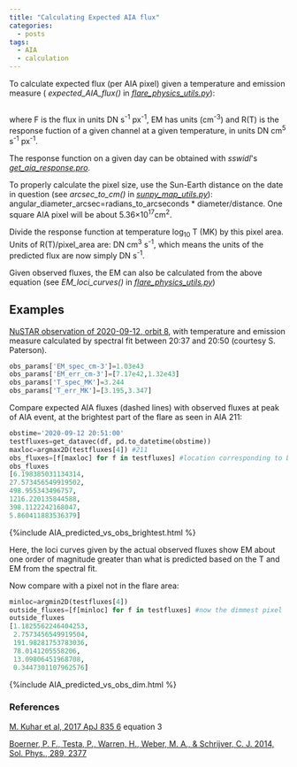 ```yaml
---
title: "Calculating Expected AIA flux"
categories:
  - posts
tags:
  - AIA
  - calculation
---
```


To calculate expected flux (per AIA pixel) given a temperature and emission measure ( _expected_AIA_flux()_ in [_flare_physics_utils.py_](https://github.com/elastufka/solar_all_purpose/blob/main/flare_physics_utils.py)):

<math>F = EM/R(T) </math>  
  
where F is the flux in units DN s<sup>-1</sup> px<sup>-1</sup>, EM has units (cm<sup>-3</sup>) and R(T) is the response fuction of a given channel at a given temperature, in units DN cm<sup>5</sup> s<sup>-1</sup> px<sup>-1</sup>.

The response function on a given day can be obtained with _sswidl_'s [_get_aia_response.pro_](https://hesperia.gsfc.nasa.gov/ssw/sdo/aia/idl/response/aia_get_response.pro).

To properly calculate the pixel size, use the Sun-Earth distance on the date in question (see _arcsec_to_cm()_ in [_sunpy_map_utils.py_](https://github.com/elastufka/solar_all_purpose/blob/main/sunpy_map_utils.py)): angular_diameter_arcsec=radians_to_arcseconds * diameter/distance. One square AIA pixel will be about 5.36×10<sup>17</sup>cm<sup>2</sup>.

Divide the response function at temperature log<sub>10</sub> T (MK) by this pixel area. Units of R(T)/pixel_area are: DN cm<sup>3</sup> s<sup>-1</sup>, which means the units of the predicted flux are now simply DN s<sup>-1</sup>.  

Given observed fluxes, the EM can also be calculated from the above equation (see _EM_loci_curves()_ in [_flare_physics_utils.py_](https://github.com/elastufka/solar_all_purpose/blob/main/flare_physics_utils.py))

## Examples 

[NuSTAR observation of 2020-09-12, orbit 8](https://elastufka.github.io/SAX-XRS_figures/posts/2021/02/11/NuSTAR-small-flare-of-12-September-2020-orbit-8.html), with temperature and emission measure calculated by spectral fit between 20:37 and 20:50 (courtesy S. Paterson).

```python
obs_params['EM_spec_cm-3']=1.03e43
obs_params['EM_err_cm-3']=[7.17e42,1.32e43]
obs_params['T_spec_MK']=3.244
obs_params['T_err_MK']=[3.195,3.347]
```

Compare expected AIA fluxes (dashed lines) with observed fluxes at peak of AIA event, at the brightest part of the flare as seen in AIA 211:

```python
obstime='2020-09-12 20:51:00'
testfluxes=get_datavec(df, pd.to_datetime(obstime))
maxloc=argmax2D(testfluxes[4]) #211
obs_fluxes=[f[maxloc] for f in testfluxes] #location corresponding to brightest pixel in AIA 211
obs_fluxes
[6.198385031134314,
27.573456549919502,
498.955343496757,
1216.220135844588,
398.1122242168047,
5.860411883536379]
```

{%include AIA_predicted_vs_obs_brightest.html %}

Here, the loci curves given by the actual observed fluxes show EM about one order of magnitude greater than what is predicted based on the T and EM from the spectral fit.

Now compare with a pixel not in the flare area:

```python
minloc=argmin2D(testfluxes[4])
outside_fluxes=[f[minloc] for f in testfluxes] #now the dimmest pixel
outside_fluxes
[1.1825562246404253,
 2.7573456549919504,
 191.98281753783036,
 78.0141205558206,
 13.09806451968708,
 0.3447301107962576]
 ```

{%include AIA_predicted_vs_obs_dim.html %}


### References 

[M. Kuhar et al, 2017 ApJ 835 6](https://iopscience.iop.org/article/10.3847/1538-4357/835/1/6#apjaa5185s3) equation 3

[Boerner, P. F., Testa, P., Warren, H., Weber, M. A., & Schrijver, C. J. 2014, Sol. Phys., 289, 2377](https://link.springer.com/article/10.1007/s11207-013-0452-z#Sec2)

